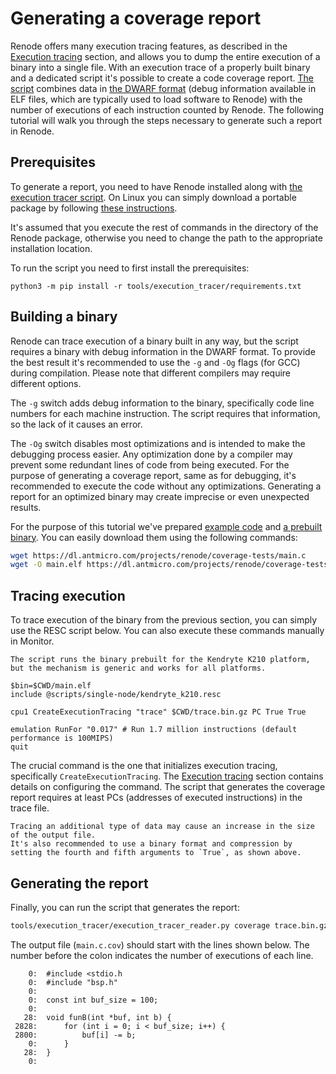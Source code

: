 # Generating a coverage report

Renode offers many execution tracing features, as described in the [Execution tracing](https://renode.readthedocs.io/en/latest/advanced/execution-tracing.html#execution-tracing) section, and allows you to dump the entire execution of a binary into a single file. 
With an execution trace of a properly built binary and a dedicated script it's possible to create a code coverage report.
[The script](https://github.com/renode/renode/blob/master/tools/execution_tracer/execution_tracer_reader.py) combines data in [the DWARF format](https://dwarfstd.org/) (debug information available in ELF files, which are typically used to load software to Renode) with the number of executions of each instruction counted by Renode. 
The following tutorial will walk you through the steps necessary to generate such a report in Renode.

## Prerequisites

To generate a report, you need to have Renode installed along with [the execution tracer script](https://github.com/renode/renode/blob/master/tools/execution_tracer/execution_tracer_reader.py).
On Linux you can simply download a portable package by following [these instructions](https://github.com/renode/renode/blob/master/README.md#using-the-linux-portable-release).

It's assumed that you execute the rest of commands in the directory of the Renode package, otherwise you need to change the path to the appropriate installation location.

To run the script you need to first install the prerequisites:
```
python3 -m pip install -r tools/execution_tracer/requirements.txt
```

## Building a binary

Renode can trace execution of a binary built in any way, but the script requires a binary with debug information in the DWARF format.
To provide the best result it's recommended to use the `-g` and `-Og` flags (for GCC) during compilation.
Please note that different compilers may require different options.

The `-g` switch adds debug information to the binary, specifically code line numbers for each machine instruction.
The script requires that information, so the lack of it causes an error. 

The `-Og` switch disables most optimizations and is intended to make the debugging process easier.
Any optimization done by a compiler may prevent some redundant lines of code from being executed.
For the purpose of generating a coverage report, same as for debugging, it's recommended to execute the code without any optimizations.
Generating a report for an optimized binary may create imprecise or even unexpected results.

For the purpose of this tutorial we've prepared [example code](https://dl.antmicro.com/projects/renode/coverage-tests/main.c) and [a prebuilt binary](https://dl.antmicro.com/projects/renode/coverage-tests/coverage-test.elf-s_3603888-0f7cfe992528c2576a9ac6a4dcc3a41b03d1d6eb).
You can easily download them using the following commands:
```bash
wget https://dl.antmicro.com/projects/renode/coverage-tests/main.c
wget -O main.elf https://dl.antmicro.com/projects/renode/coverage-tests/coverage-test.elf-s_3603888-0f7cfe992528c2576a9ac6a4dcc3a41b03d1d6eb 
```

## Tracing execution

To trace execution of the binary from the previous section, you can simply use the RESC script below.
You can also execute these commands manually in Monitor.
```{note}
The script runs the binary prebuilt for the Kendryte K210 platform, but the mechanism is generic and works for all platforms.
```
```
$bin=$CWD/main.elf
include @scripts/single-node/kendryte_k210.resc

cpu1 CreateExecutionTracing "trace" $CWD/trace.bin.gz PC True True

emulation RunFor "0.017" # Run 1.7 million instructions (default performance is 100MIPS)
quit
```
The crucial command is the one that initializes execution tracing, specifically `CreateExecutionTracing`.
The [Execution tracing](https://renode.readthedocs.io/en/latest/advanced/execution-tracing.html#execution-tracing) section contains details on configuring the command.
The script that generates the coverage report requires at least PCs (addresses of executed instructions) in the trace file.
```{note}
Tracing an additional type of data may cause an increase in the size of the output file.
It's also recommended to use a binary format and compression by setting the fourth and fifth arguments to `True`, as shown above.
```

## Generating the report

Finally, you can run the script that generates the report:
```bash
tools/execution_tracer/execution_tracer_reader.py coverage trace.bin.gz --binary main.elf --sources main.c --output main.c.cov
```
 
The output file (`main.c.cov`) should start with the lines shown below.
The number before the colon indicates the number of executions of each line.
```
    0:  #include <stdio.h
    0:	#include "bsp.h"
    0:	
    0:	const int buf_size = 100;
    0:	
   28:	void funB(int *buf, int b) {
 2828:		for (int i = 0; i < buf_size; i++) {
 2800:			buf[i] -= b;
    0:		}
   28:	}
    0:	
```